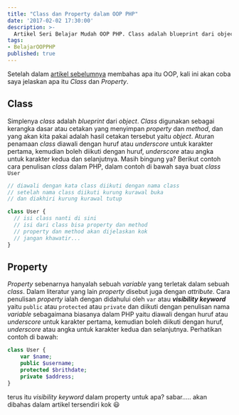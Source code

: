 ```yaml
---
title: "Class dan Property dalam OOP PHP"
date: '2017-02-02 17:30:00'
description: >-
  Artikel Seri Belajar Mudah OOP PHP. Class adalah blueprint dari object. Class digunakan sebagai kerangka dasar atau cetakan yang menyimpan property dan method, dan yang akan kita pakai adalah hasil cetakan tersebut yaitu object
tags:
- BelajarOOPPHP
published: true
---
```


Setelah dalam <a href="{{ site.url }}/apa-itu-oop-object-oriented-programming" target="_blank" title="artikel sebelumnya">artikel sebelumnya</a> membahas apa itu OOP, kali ini akan coba saya jelaskan apa itu *Class* dan *Property*.

## Class
Simplenya *class* adalah *blueprint* dari *object*. *Class* digunakan sebagai kerangka dasar atau cetakan yang menyimpan *property* dan *method*, dan yang akan kita pakai adalah hasil cetakan tersebut yaitu *object*. Aturan penamaan *class* diawali dengan huruf atau *underscore* untuk karakter pertama, kemudian boleh diikuti dengan huruf, *underscore* atau angka untuk karakter kedua dan selanjutnya. Masih bingung ya? Berikut contoh cara penulisan *class* dalam PHP, dalam contoh di bawah saya buat *class* `User`

```php
// diawali dengan kata class diikuti dengan nama class
// setelah nama class diikuti kurung kurawal buka 
// dan diakhiri kurung kurawal tutup

class User {
  // isi class nanti di sini
  // isi dari class bisa property dan method
  // property dan method akan dijelaskan kok
  // jangan khawatir...
}
```

## Property
*Property* sebenarnya hanyalah sebuah *variable* yang terletak dalam sebuah *class*. Dalam literatur yang lain *property* disebut juga dengan *attribute*. Cara penulisan *property* ialah dengan didahului oleh `var` atau **_visibility keyword_** yaitu `public` atau `protected` atau `private` dan diikuti dengan penulisan nama *variable* sebagaimana biasanya dalam PHP yaitu diawali dengan huruf atau *underscore* untuk karakter pertama, kemudian boleh diikuti dengan huruf, *underscore* atau angka untuk karakter kedua dan selanjutnya. Perhatikan contoh di bawah:

```php
class User {
    var $name;
    public $username;
    protected $brithdate;
    private $address;
}
```
terus itu *visibility keyword* dalam property untuk apa? sabar..... akan dibahas dalam artikel tersendiri kok :smiley: